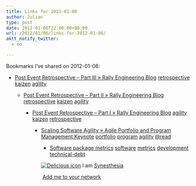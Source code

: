 ```yaml
---
title: Links for 2012-01-06
author: Julian
type: post
date: 2012-01-06T22:00:00+00:00
url: /2012/01/06/links-for-2012-01-06/
aktt_notify_twitter:
  - no

---
```

Bookmarks I&#8217;ve shared on 2012-01-06:

  * [Post Event Retrospective &ndash; Part III &raquo; Rally Engineering Blog][1] 
    [retrospective][2] [kaizen][3] [agility][4] </li> 
    
      * [Post Event Retrospective &ndash; Part II &raquo; Rally Engineering Blog][5] 
        [retrospective][2] [kaizen][3] [agility][4] </li> 
        
          * [Post Event Retrospective &ndash; Part I &raquo; Rally Engineering Blog][6] 
            [agility][4] [kaizen][3] [retrospective][2] </li> 
            
              * [Scaling Software Agility &raquo; Agile Portfolio and Program Management Keynote][7] 
                [portfolio][8] [program][9] [agility][4] [@read][10] </li> 
                
                  * [Software package metrics][11] 
                    [software][12] [metrics][13] [development][14] [technical-debt][15] </li> </ul> 
                    
                    <p class="deliciouslink">
                      <a href="https://del.icio.us/synesthesia" title="See all my bookmarks on del.icio.us"><img src="https://www.synesthesia.co.uk/images/deliciousicon.jpg" alt="Delicious icon" /></a>&nbsp;I am <a href="https://del.icio.us/synesthesia" title="See all my bookmarks on del.icio.us">Synesthesia</a>
                    </p>
                    
                    <p class="deliciouslink">
                      <a href="https://del.icio.us/network?add=synesthesia" title="Add me to your del.icio.us network"><img src="https://www.synesthesia.co.uk/images/add.gif" alt="" /></a>&nbsp;<a href="https://del.icio.us/network?add=synesthesia" title="Add me to your del.icio.us network">Add me to your network</a>
                    </p>

 [1]: https://www.rallydev.com/engblog/2011/10/18/post-event-retrospective-part-iii
 [2]: https://www.delicious.com/synesthesia/retrospective
 [3]: https://www.delicious.com/synesthesia/kaizen
 [4]: https://www.delicious.com/synesthesia/agility
 [5]: https://www.rallydev.com/engblog/2011/10/14/post-event-retrospective-part-ii
 [6]: https://www.rallydev.com/engblog/2011/10/10/post-event-retrospective-part-i
 [7]: https://scalingsoftwareagilityblog.com/agile-portfolio-and-program-management-keynote
 [8]: https://www.delicious.com/synesthesia/portfolio
 [9]: https://www.delicious.com/synesthesia/program
 [10]: https://www.delicious.com/synesthesia/%40read
 [11]: https://en.wikipedia.org/wiki/Software_package_metrics
 [12]: https://www.delicious.com/synesthesia/software
 [13]: https://www.delicious.com/synesthesia/metrics
 [14]: https://www.delicious.com/synesthesia/development
 [15]: https://www.delicious.com/synesthesia/technical-debt
